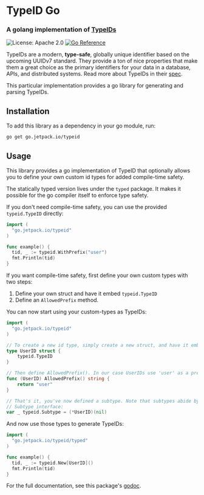 # TypeID Go
### A golang implementation of [TypeIDs](https://github.com/jetpack-io/typeid)
![License: Apache 2.0](https://img.shields.io/github/license/jetpack-io/typeid-go) [![Go Reference](https://pkg.go.dev/badge/go.jetpack.io/typeid.svg)](https://pkg.go.dev/go.jetpack.io/typeid)

TypeIDs are a modern, **type-safe**, globally unique identifier based on the upcoming
UUIDv7 standard. They provide a ton of nice properties that make them a great choice
as the primary identifiers for your data in a database, APIs, and distributed systems.
Read more about TypeIDs in their [spec](https://github.com/jetpack-io/typeid).

This particular implementation provides a go library for generating and parsing TypeIDs.

## Installation

To add this library as a dependency in your go module, run:

```bash
go get go.jetpack.io/typeid
```

## Usage
This library provides a go implementation of TypeID that optionally allows you
to define your own custom id types for added compile-time safety.

The statically typed version lives under the `typed` package. It makes it possible for
the go compiler itself to enforce type safety.

If you don't need compile-time safety, you can use the provided `typeid.TypeID` directly:
  
```go
import (
  "go.jetpack.io/typeid"
)

func example() {
  tid, _ := typeid.WithPrefix("user")
  fmt.Println(tid)
}
```

If you want compile-time safety, first define your own custom types with two steps:
1. Define your own struct and have it embed `typeid.TypeID`
2. Define an `AllowedPrefix` method.

You can now start using your custom-types as TypeIDs:

```go
import (
  "go.jetpack.io/typeid"
)

// To create a new id type, simply create a new struct, and have it embed TypeID:
type UserID struct {
	typeid.TypeID
}

// Then define AllowedPrefix(). In our case UserIDs use 'user' as a prefix
func (UserID) AllowedPrefix() string {
	return "user"
}

// That's it, you've now defined a subtype. Note that subtypes abide by the
// Subtype interface:
var _ typeid.Subtype = (*UserID)(nil)
```

And now use those types to generate TypeIDs:

```go
import (
  "go.jetpack.io/typeid/typed"
)

func example() {
  tid, _ := typeid.New[UserID]()
  fmt.Println(tid)
}
```

For the full documentation, see this package's [godoc](https://pkg.go.dev/go.jetpack.io/typeid).
